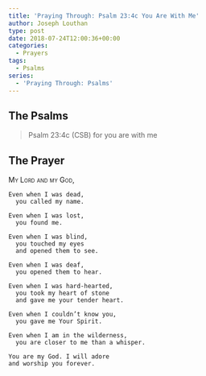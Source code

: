 ```yaml
---
title: 'Praying Through: Psalm 23:4c You Are With Me'
author: Joseph Louthan
type: post
date: 2018-07-24T12:00:36+00:00
categories:
  - Prayers
tags:
  - Psalms
series:
  - 'Praying Through: Psalms'
---
```


## The Psalms

>Psalm 23:4c (CSB) for you are with me

## The Prayer

<div style='font-variant: small-caps;'>
My Lord and my God,
</div>

```text
Even when I was dead,
  you called my name.

Even when I was lost,
  you found me.

Even when I was blind,
  you touched my eyes
  and opened them to see.

Even when I was deaf,
  you opened them to hear.

Even when I was hard-hearted,
  you took my heart of stone
  and gave me your tender heart.

Even when I couldn’t know you,
  you gave me Your Spirit.

Even when I am in the wilderness,
  you are closer to me than a whisper.

You are my God. I will adore
and worship you forever.
  
```
